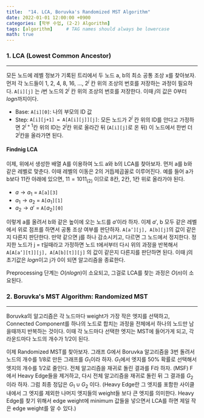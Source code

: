 ```yaml
---
title:  "14. LCA, Boruvka's Randomized MST Algorithm"
date: 2022-01-01 12:00:00 +0900
categories: [학부 수업, (2-2) Algorithm]
tags: [algorithm]     # TAG names should always be lowercase
math: true
---
```


### 1. LCA (Lowest Common Ancestor)

---
모든 노드에 레벨 정보가 기록된 트리에서 두 노드 a, b의 최소 공통 조상 x를 찾아보자. 먼저 각 노드들이 1, 2, 4, 8, 16, ..., $2^j$ 칸 위의 조상의 번호를 저장하는 과정이 필요하다. $\texttt{A[i][j]}$ 는 $i$번 노드의 $2^j$ 칸 위의 조상의 번호를 저장한다. 이때 $j$의 값은 0부터 $log n$까지이다. 

- Base: $\texttt{A[i][0]}$: 나의 부모의 ID 값
- Step: $\texttt{A[i][j+1] = A[A[i][j]][j]}$: 모든 노드가 $2^j$ 칸 위의 ID를 안다고 가정하면 $2^{j+1}$칸 위의 ID는 $2^j$칸 위로 올라간 뒤 ($\texttt{A[i][j]}$로 온 뒤) 이 노드에서 한번 더 $2^j$칸을 올라가면 된다.
 

#### Findnig LCA
이제, 위에서 생성한 배열 A를 이용하여 노드 a와 b의 LCA를 찾아보자. 
먼저 a를 b와 같은 레벨로 맞춘다. 이때 레벨의 이동은 2의 거듭제곱꼴로 이루어진다. 예를 들어 a가 b보다 11칸 아래에 있으면, $11=1011_{(2)}$ 이므로 8칸, 2칸, 1칸 위로 올라가야 된다. 

- $a \rightarrow a_1$ = $\texttt{A[a][3]}$
- $a_1\rightarrow a_2$ = $\texttt{A[$a_1$][1]}$
- $a_2\rightarrow a'$ = $\texttt{A[$a_2$][0]}$

이렇게 a를 올려서 b와 같은 높이에 오는 노드를 $a'$이라 하자. 이제 $a'$, b 모두 같은 레벨에서 위로 점프를 하면서 공통 조상 여부를 판단하자. $\texttt{A[a'][j], A[b][j]}$의 값이 같은지 다른지 판단한다. 만약 같으면 j를 하나 감소시키고, 다르면 그 노드에서 정지한다. 정지한 노드가 j = t일때라고 가정하면 노드 t에서부터 다시 위의 과정을 반복해서 $\texttt{A[A[a'][t]][j], A[A[b][t]][j]}$ 의 값이 같은지 다른지를 판단하면 된다. 이때 j의 초기값은 $log n$이고 j가 0이 되면 알고리즘을 종료한다.

Preprocessing 단계는 $O(nlogn)$이 소요되고, 그걸로 LCA를 찾는 과정은 $O(n)$이 소요된다. 

 

### 2. Boruvka's MST Algorithm: Randomized MST

---

Boruvka의 알고리즘은 각 노드마다 weight가 가장 작은 엣지를 선택하고, Connected Component를 하나의 노드로 합치는 과정을 전체에서 하나의 노드만 남을때까지 반복하는 것이다. 이때 각 노드마다 선택한 엣지는 MST에 들어가게 되고, 각 라운드마다 노드의 개수가 1/2이 된다.

이제 Randomized MST를 찾아보자. 그래프 G에서 Boruvka 알고리즘을 3번 돌려서 노드의 개수를 1/8로 만든 그래프를 $G_1$이라 하자. $G_1$에서 엣지를 50\% 확률로 선택해서 엣지의 개수를 1/2로 줄인다. 전체 알고리즘을 재귀로 돌린 결과를 F라 하자. (MSF) F에서 Heavy Edge들을 제거하고, 다시 전체 알고리즘을 재귀로 돌린 뒤 그 결과를 $G_2$이라 하자. 그럼 최종 정답은 $G_1 \cup G_2$ 이다. (Heavy Edge란 그 엣지를 포함한 사이클 내에서 그 엣지를 제외한 나머지 엣지들의 weight들 보다 큰 엣지를 의미한다. Heavy Edge를 찾기 위해서 edge weight에 minimum 값들을 넣으면서 LCA를 하면 제일 작은 edge weight를 알 수 있다.)